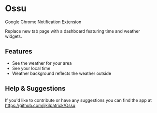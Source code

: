 # Ossu

Google Chrome Notification Extension

Replace new tab page with a dashboard featuring time and weather widgets. 

## Features

* See the weather for your area
* See your local time
* Weather background reflects the weather outside

## Help & Suggestions

If you'd like to contribute or have any suggestions you can find the app at
https://github.com/jjkilpatrick/Ossu